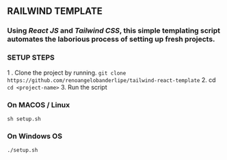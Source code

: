 ## RAILWIND TEMPLATE

### Using ***React JS*** and ***Tailwind CSS***, this simple templating script automates the laborious process of setting up fresh projects.


### SETUP STEPS

1 . Clone the project by running. 
``` git clone https://github.com/renoangelobanderlipe/tailwind-react-template ```
2. cd <project-nae>
``` cd <project-name> ```
3. Run the script
### On MACOS / Linux
``` sh setup.sh ```
### On Windows OS 
``` ./setup.sh ```
